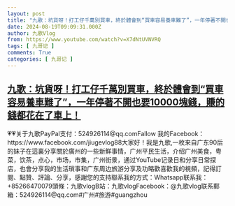 ```yaml
---
layout: post
title: "九歌：坑貨呀！打工仔千萬別買車，終於體會到“買車容易養車難了”，一年停著不開也要10000塊錢，賺的錢都花在了車上！"
date: 2024-08-19T09:09:31.000Z
author: 九歌Vlog
from: https://www.youtube.com/watch?v=X7dNtUVNVRQ
tags: [ 九哥记 ]
comments: True
categories: [ 九哥记 ]
---
```

<!--1724058571000-->
[九歌：坑貨呀！打工仔千萬別買車，終於體會到“買車容易養車難了”，一年停著不開也要10000塊錢，賺的錢都花在了車上！](https://www.youtube.com/watch?v=X7dNtUVNVRQ)
------

<div>
💗💗关于九歌PayPal支付：524926114@qq.comFallow 我的Facebook：https://www.facebook.com/jiugevlog88大家好！我是九歌,一枚来自广东90后的妹子在這裏分享關於廣州的一些新鮮事情，广州平民生活，介绍广州美食，粤菜，饮茶，点心，市场，市集，广州街景，通过YouTube记录日和分享日常探店，也會分享我的生活瑣事和广东周边旅游分享及功略歡喜歡我的視頻，記得訂閱、點贊、評論、分享，感謝您的支持聯系我的方式：Whatsapp联系我：+85266470079頭條：九歌vlogB站：九歌vlogFacebook：@九歌vlog联系郵箱：524926114@qq.com#广州#旅游#guangzhou
</div>
